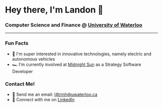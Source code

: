 # Hey there, I'm Landon 👋
### Computer Science and Finance @ <a href="https://uwaterloo.ca/computing-financial-management/">University of Waterloo</a>
---
### Fun Facts
- 🤖 I'm super interested in innovative technologies, namely electric and autonomous vehicles
- 🏎️ I’m currently involved at <a href="https://www.uwmidsun.com/">Midnight Sun</a> as a Strategy Software Developer

### Contact Me!
- 📧 Send me an email: l4trinh@uwaterloo.ca
- 🔗 Connect with me on <a href="https://www.linkedin.com/in/landontrinh/">LinkedIn</a>
